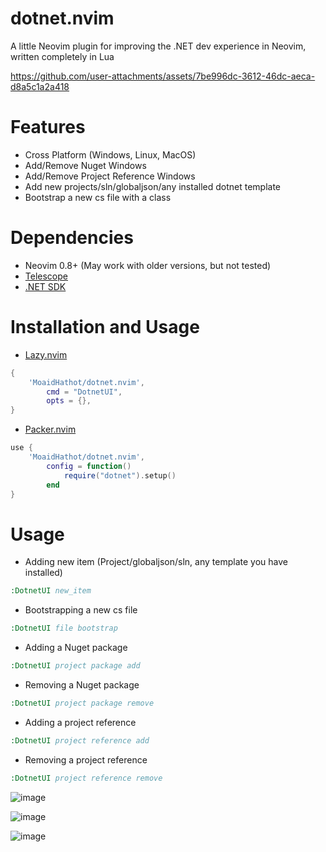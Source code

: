 # dotnet.nvim
A little Neovim plugin for improving the .NET dev experience in Neovim, written completely in Lua

https://github.com/user-attachments/assets/7be996dc-3612-46dc-aeca-d8a5c1a2a418

# Features
- Cross Platform (Windows, Linux, MacOS)
- Add/Remove Nuget Windows
- Add/Remove Project Reference Windows
- Add new projects/sln/globaljson/any installed dotnet template
- Bootstrap a new cs file with a class

# Dependencies
- Neovim 0.8+ (May work with older versions, but not tested)
- [Telescope](https://github.com/nvim-telescope/telescope.nvim)
- [.NET SDK](https://dotnet.microsoft.com/download)

# Installation and Usage
- [Lazy.nvim](https://github.com/folke/lazy.nvim)
```lua
{
    'MoaidHathot/dotnet.nvim',
        cmd = "DotnetUI",
        opts = {},
}
```
- [Packer.nvim](https://github.com/wbthomason/packer.nvim)
```lua
use {
    'MoaidHathot/dotnet.nvim',
        config = function()
            require("dotnet").setup()
        end
}
```

# Usage
- Adding new item (Project/globaljson/sln, any template you have installed)
```cmd
:DotnetUI new_item
```
- Bootstrapping a new cs file
```cmd
:DotnetUI file bootstrap
```
- Adding a Nuget package
```cmd
:DotnetUI project package add
```
- Removing a Nuget package
```cmd
:DotnetUI project package remove
```
- Adding a project reference
```cmd
:DotnetUI project reference add
```
- Removing a project reference
```cmd
:DotnetUI project reference remove
```
![image](https://github.com/user-attachments/assets/f2ea8994-869a-484c-b77e-72988a08d104)

![image](https://github.com/user-attachments/assets/0d98e570-d6d8-42a2-8af5-b84c35bd44a5)

![image](https://github.com/user-attachments/assets/04d4fc21-79c6-4376-883a-7d600837403b)
